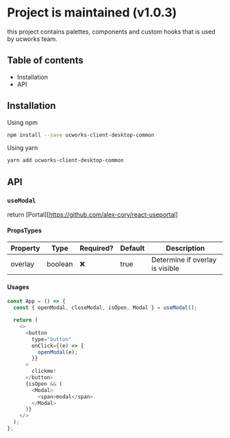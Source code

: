 # Project is maintained (v1.0.3)

this project contains palettes, components and custom hooks that is used by ucworks team.

## Table of contents

* Installation
* API

## Installation

Using npm

```bash
npm install --save ucworks-client-desktop-common
```

Using yarn

```bash
yarn add ucworks-client-desktop-common
```

## API

### `useModal`

return [Portal][https://github.com/alex-cory/react-useportal]

#### PropsTypes 

|Property|Type|Required?|Default|Description|
|--------|----|---------|-------|-----------|
|overlay|boolean|❌|true|Determine if overlay is visible|

#### Usages

```javascript
const App = () => {
  const { openModal, closeModal, isOpen, Modal } = useModal();

  return (
    <>
      <button
        type="button"
        onClick={(e) => {
          openModal(e);
        }}
      >
        clickme!
      </button>
      {isOpen && (
        <Modal>
          <span>modal</span>
        </Modal>
      )}
    </>
  );
};
```
